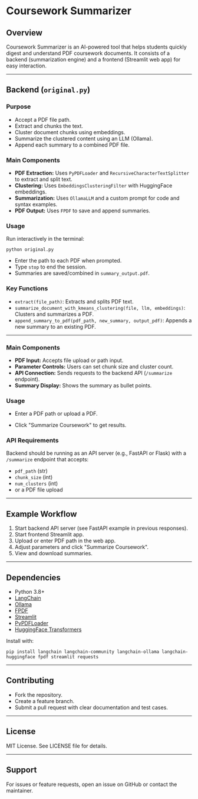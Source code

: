 # Coursework Summarizer 

## Overview

Coursework Summarizer is an AI-powered tool that helps students quickly digest and understand PDF coursework documents. It consists of a backend (summarization engine) and a frontend (Streamlit web app) for easy interaction.

---

## Backend (`original.py`)

### Purpose

- Accept a PDF file path.
- Extract and chunks the text.
- Cluster document chunks using embeddings.
- Summarize the clustered content using an LLM (Ollama).
- Append each summary to a combined PDF file.

### Main Components

- **PDF Extraction:** Uses `PyPDFLoader` and `RecursiveCharacterTextSplitter` to extract and split text.
- **Clustering:** Uses `EmbeddingsClusteringFilter` with HuggingFace embeddings.
- **Summarization:** Uses `OllamaLLM` and a custom prompt for code and syntax examples.
- **PDF Output:** Uses `FPDF` to save and append summaries.

### Usage

Run interactively in the terminal:
```
python original.py
```
- Enter the path to each PDF when prompted.
- Type `stop` to end the session.
- Summaries are saved/combined in `summary_output.pdf`.

### Key Functions

- `extract(file_path)`: Extracts and splits PDF text.
- `summarize_document_with_kmeans_clustering(file, llm, embeddings)`: Clusters and summarizes a PDF.
- `append_summary_to_pdf(pdf_path, new_summary, output_pdf)`: Appends a new summary to an existing PDF.

---


### Main Components

- **PDF Input:** Accepts file upload or path input.
- **Parameter Controls:** Users can set chunk size and cluster count.
- **API Connection:** Sends requests to the backend API (`/summarize` endpoint).
- **Summary Display:** Shows the summary as bullet points.

### Usage


- Enter a PDF path or upload a PDF.

- Click "Summarize Coursework" to get results.

### API Requirements

Backend should be running as an API server (e.g., FastAPI or Flask) with a `/summarize` endpoint that accepts:
- `pdf_path` (str)
- `chunk_size` (int)
- `num_clusters` (int)
- or a PDF file upload

---

## Example Workflow

1. Start backend API server (see FastAPI example in previous responses).
2. Start frontend Streamlit app.
3. Upload or enter PDF path in the web app.
4. Adjust parameters and click "Summarize Coursework".
5. View and download summaries.

---

## Dependencies

- Python 3.8+
- [LangChain](https://github.com/langchain-ai/langchain)
- [Ollama](https://github.com/ollama/ollama)
- [FPDF](https://github.com/reingart/pyfpdf)
- [Streamlit](https://github.com/streamlit/streamlit)
- [PyPDFLoader](https://github.com/langchain-ai/langchain)
- [HuggingFace Transformers](https://github.com/huggingface/transformers)

Install with:
```
pip install langchain langchain-community langchain-ollama langchain-huggingface fpdf streamlit requests
```

---

## Contributing

- Fork the repository.
- Create a feature branch.
- Submit a pull request with clear documentation and test cases.

---

## License

MIT License. See LICENSE file for details.

---

## Support

For issues or feature requests, open an issue on GitHub or contact the maintainer.